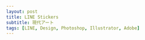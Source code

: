 ```yaml
---
layout: post
title: LINE Stickers
subtitle: 現代アート
tags: [LINE, Design, Photoshop, Illustrator, Adobe]
---
```

